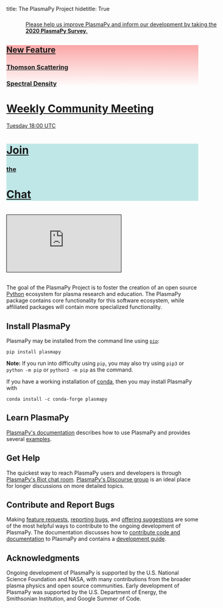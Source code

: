 title: The PlasmaPy Project
hidetitle: True

<!-- Survey Card -->
<div class="feature-row" style="margin: 24px 0">
    <div class="feature-column" style="width: 100%; padding: 0 10%">
        <a class="feature-link" href="https://docs.google.com/forms/d/e/1FAIpQLSeug7Wg1wWZdO10qV1X6dsOq1hn7kq3x8EXoDDjNYZ74ncuug/viewform">
        <div class="feature-card feature-card-banner">
            <div>
                Please help us improve PlasmaPy and inform our development by 
                taking the <b>2020 PlasmaPy Survey</b>.
            </div>
        </div>
        </a>
    </div>
</div>

<!-- Feature Cards -->
<div class="feature-row">
    <!-- Feature 1 -->
    <div class="feature-column">
        <a class="feature-link" href="https://docs.plasmapy.org/en/latest/notebooks/thomson.html">
        <div class="feature-card" 
              style="background-image: linear-gradient(rgba(249, 96, 96, 0.55),
                                       rgba(255, 255, 255, 0.7)), 
                                       url('/images/features/thomson_spectral_density.png')">
            <div>
                <h2>New Feature</h2>
                <h3>Thomson Scattering</h3>
                <h3>Spectral Density</h3>
            </div>
        </div>
        </a>
    </div>
    <!-- Feature 2 -->
    <div class="feature-column">
        <a class="feature-link" href="meetings/weekly">
        <div class="feature-card">
            <div>
                <h1>Weekly Community Meeting</h1>
                Tuesday 18:00 UTC
            </div>
        </div>
        </a>
    </div>
    <!-- Feature 3 -->
    <div class="feature-column">
        <a class="feature-link" href="https://riot.im/app/#/room/#plasmapy:openastronomy.org">
        <div class="feature-card" 
              style="background-image: linear-gradient(rgba(255, 255, 255, 0.5), 
                                       rgba(255, 255, 255, 0.5)), 
                                       none; 
                     background-color: #80cece">
            <div>
                <h1>Join</h1>
                <h3>the</h3>
                <h1>Chat</h1>
            </div>
        </div>
        </a>
    </div>
</div>

<br>

<!-- YouTube Video-->
<div class="aspect-ratio-80pc">
    <iframe src="https://www.youtube-nocookie.com/embed/E8RwQF5wcXM"
            style="border: 1px solid black"
            frameborder="0" 
            allow="accelerometer; autoplay; encrypted-media; gyroscope; picture-in-picture"
            allowfullscreen>
    </iframe>
</div>

<br/>

The goal of the PlasmaPy Project is to foster the creation of an open source [Python](https://www.python.org/) ecosystem for plasma research and education.  The PlasmaPy package contains core functionality for this software ecosystem, while affiliated packages will contain more specialized functionality.

## Install PlasmaPy

PlasmaPy may be installed from the command line using [`pip`](https://pip.pypa.io/en/stable/):

```shell
pip install plasmapy
```

**Note:** If you run into difficulty using `pip`, you may also try using `pip3` or `python -m pip` or `python3 -m pip` as the command.

If you have a working installation of [conda](https://docs.conda.io/en/latest/), then you may install PlasmaPy with

```shell
conda install -c conda-forge plasmapy
```

## Learn PlasmaPy

[PlasmaPy's documentation](http://docs.plasmapy.org/en/latest) describes how to use PlasmaPy and provides several [examples](http://docs.plasmapy.org/en/latest/auto_examples/index.html). 

## Get Help

The quickest way to reach PlasmaPy users and developers is through [PlasmaPy's Riot chat room](https://riot.im/app/#/room/#plasmapy:openastronomy.org).  [PlasmaPy's Discourse group](https://plasmapy.discourse.group/) is an ideal place for longer discussions on more detailed topics.

## Contribute and Report Bugs

Making [feature requests](https://github.com/PlasmaPy/PlasmaPy/issues/new?template=Feature_request.md), [reporting bugs](https://github.com/PlasmaPy/PlasmaPy/issues/new?template=Bug_report.md), and [offering suggestions](https://docs.google.com/forms/d/e/1FAIpQLSdT3O5iHZrLJRuavFyzoR23PGy0Prfzx2SQOcwJGWtvHyT2lw/viewform) are some of the most helpful ways to contribute to the ongoing development of PlasmaPy.  The documentation discusses how to [contribute code and documentation](http://docs.plasmapy.org/en/latest/CONTRIBUTING.html) to PlasmaPy and contains a [development guide](http://docs.plasmapy.org/en/latest/development/index.html).

## Acknowledgments

Ongoing development of PlasmaPy is supported by the U.S. National Science Foundation and NASA, with many contributions from the broader plasma physics and open source communities.  Early development of PlasmaPy was supported by the U.S. Department of Energy, the Smithsonian Institution, and Google Summer of Code.
